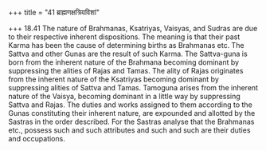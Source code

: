 +++
title = "41 ब्राह्मणक्षत्रियविशां"

+++
18.41 The nature of Brahmanas, Ksatriyas, Vaisyas, and Sudras are due to
their respective inherent dispositions. The meaning is that their past
Karma has been the cause of determining births as Brahmanas etc. The
Sattva and other Gunas are the result of such Karma. The Sattva-guna is
born from the inherent nature of the Brahmana becoming dominant by
suppressing the alities of Rajas and Tamas. The ality of Rajas
originates from the inherent nature of the Ksatriyas becoming dominant
by suppressing alities of Sattva and Tamas. Tamoguna arises from the
inherent nature of the Vaisya, becoming dominant in a little way by
suppressing Sattva and Rajas. The duties and works assigned to them
according to the Gunas constituting their inherent nature, are expounded
and allotted by the Sastras in the order described. For the Sastras
analyse that the Brahmanas etc., possess such and such attributes and
such and such are their duties and occupations.
